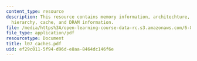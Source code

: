```yaml
---
content_type: resource
description: This resource contains memory information, architechture, operation,
  hierarchy, cache, and DRAM information.
file: /media/https%3A/open-learning-course-data-rc.s3.amazonaws.com/6-823-computer-system-architecture-fall-2005/ef29c0115f94d96de8aa8464dc146f6e_l07_caches.pdf
file_type: application/pdf
resourcetype: Document
title: l07_caches.pdf
uid: ef29c011-5f94-d96d-e8aa-8464dc146f6e
---
```

